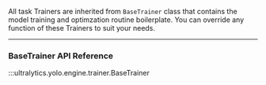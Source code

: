 All task Trainers are inherited from `BaseTrainer` class that contains the model training and optimzation routine boilerplate. You can override any function of these Trainers to suit your needs.

---
### BaseTrainer API Reference
:::ultralytics.yolo.engine.trainer.BaseTrainer